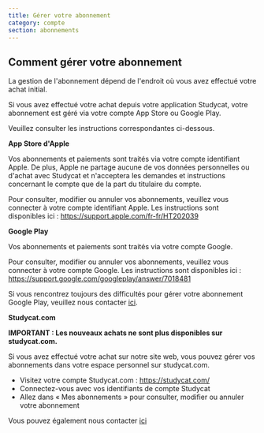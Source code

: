 ```yaml
---
title: Gérer votre abonnement
category: compte
section: abonnements
---
```

## Comment gérer votre abonnement

La gestion de l'abonnement dépend de l'endroit où vous avez effectué votre achat initial.

Si vous avez effectué votre achat depuis votre application Studycat, votre abonnement est géré via votre compte App Store ou Google Play.

Veuillez consulter les instructions correspondantes ci-dessous.

**App Store d'Apple**

Vos abonnements et paiements sont traités via votre compte identifiant Apple. De plus, Apple ne partage aucune de vos données personnelles ou d'achat avec Studycat et n'acceptera les demandes et instructions concernant le compte que de la part du titulaire du compte.

Pour consulter, modifier ou annuler vos abonnements, veuillez vous connecter à votre compte identifiant Apple. Les instructions sont disponibles ici : <https://support.apple.com/fr-fr/HT202039>

**Google Play**

Vos abonnements et paiements sont traités via votre compte Google.

Pour consulter, modifier ou annuler vos abonnements, veuillez vous connecter à votre compte Google. Les instructions sont disponibles ici : <https://support.google.com/googleplay/answer/7018481>

Si vous rencontrez toujours des difficultés pour gérer votre abonnement Google Play, veuillez nous contacter [ici](https://help.studycat.com/hc/fr/requests/new).

**Studycat.com**

**IMPORTANT : Les nouveaux achats ne sont plus disponibles sur studycat.com.**

Si vous avez effectué votre achat sur notre site web, vous pouvez gérer vos abonnements dans votre espace personnel sur studycat.com.

* Visitez votre compte Studycat.com : <https://studycat.com/>
* Connectez-vous avec vos identifiants de compte Studycat
* Allez dans « Mes abonnements » pour consulter, modifier ou annuler votre abonnement

Vous pouvez également nous contacter [ici](https://help.studycat.com/hc/fr/requests/new)